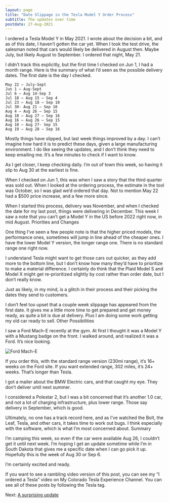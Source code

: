 ```yaml
---
layout: page
title: "Date Slippage in the Tesla Model Y Order Process"
subtitle: The updates over time
postdate: 27-Aug-2021
---
```


I ordered a Tesla Model Y in May 2021. I wrote about the decision a bit, and as of this date, I haven’t gotten the car yet. When I took the test drive, the salesman noted that cars would likely be delivered in August then. Maybe July, but likely August to September. I ordered that night, May 21.

I didn’t track this explicitly, but the first time I checked on Jun 1, I had a month range. Here is the summary of what I’d seen as the possible delivery dates. The first date is the day I checked.

    May 22 – July-Sept
    Jun 1 – Aug-Sept
    Jul 6 – Aug 14-Sep 3
    Jul 18 – Aug 15 – Sep 4
    Jul 23 – Aug 18 – Sep 10
    Jul 30- Aug 21 – Sep 10
    Aug 4 – Aug 26 – Sep 15
    Aug 10 – Aug 27 – Sep 16
    Aug 16 – Aug 26 – Sep 15
    Aug 18 – Aug 27- Sep 15
    Aug 19 – Aug 28 – Sep 16

Mostly things have slipped, but last week things improved by a day. I can’t imagine how hard it is to predict these days, given a large manufacturing environment. I do like seeing the updates, and I don’t think they need to keep emailing me. It’s a few minutes to check if I want to know.

As I get closer, I keep checking daily. I’m out of town this week, so having it slip to Aug 30 at the earliest is fine.

When I checked on Jun 1, this was when I saw a story that the third quarter was sold out. When I looked at the ordering process, the estimate in the tool was October, so I was glad we’d ordered that day. Not to mention May 22 had a $500 price increase, and a few more since.

When I started this process, delivery was November, and when I checked the date for my last post, things were delivering in December. This week I saw a note that you can’t get a Model Y in the US before 2022 right now, in mid August.
Priorities and Changes

One thing I’ve seen a few people note is that the higher priced models, the performance ones, sometimes will jump in line ahead of the cheaper ones. I have the lower Model Y version, the longer range one. There is no standard range one right now.

I understand Tesla might want to get those cars out quicker, as they add more to the bottom line, but I don’t know how many they’d have to prioritize to make a material difference. I certainly do think that the Plaid Model S and Model X might get re-prioritized slightly by cost rather than order date, but I don’t really know.

Just as likely, in my mind, is a glitch in their process and their picking the dates they send to customers.

I don’t feel too upset that a couple week slippage has appeared from the first date. It gives me a little more time to get prepared and get money ready, as quite a bit is due at delivery. Plus I am doing some work getting my old car ready to sell.
Other Possibilities

I saw a Ford Mach-E recently at the gym. At first I thought it was a Model Y with a Mustang badge on the front. I walked around, and realized it was a Ford. It’s nice looking.

![Ford Mach-E](https://voiceofthedba.files.wordpress.com/2021/08/20210807_090925_thumb.jpg?w=672&h=380)

If you order this, with the standard range version (230mi range), it’s 16+ weeks on the Ford site. If you want extended range, 302 miles, it’s 24+ weeks. That’s longer than Tesla.

I got a mailer about the BMW Electric cars, and that caught my eye. They don’t deliver until next summer.

I considered a Polestar 2, but I was a bit concerned that it’s another 1.0 car, and not a lot of charging infrastructure, plus lower range. Those say delivery in September, which is good.

Ultimately, no one has a track record here, and as I’ve watched the Bolt, the Leaf, Tesla, and other cars, it takes time to work out bugs. I think especially with the software, which is what I’m most concerned about.
Summary

I’m camping this week, so even if the car were available Aug 26, I couldn’t get it until next week. I’m hoping I get an update sometime while I’m in South Dakota that gives me a specific date when I can go pick it up. Hopefully this is the week of Aug 30 or Sep 6.

I’m certainly excited and ready.

If you want to see a rambling video version of this post, you can see my “I ordered a Tesla” video on My Colorado Tesla Experience Channel. You can see all of these posts by following the Tesla tag.

Next: [A surprising update](/projects/tesla/surpriseupdate/)